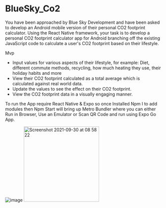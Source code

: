 # BlueSky_Co2

You have been approached by Blue Sky Development and have been asked to develop an Android mobile version of their personal CO2 footprint calculator.
Using the React Native framework, your task is to develop a personal CO2 footprint calculator app for Android branching off the existing JavaScript
code to calculate a user's CO2 footprint based on their lifestyle.

Mvp

- Input values for various aspects of their lifestyle, for example: Diet, different commute methods, recycling, how much heating they use, their holiday habits and more
- View their CO2 footprint calculated as a total average which is calculated against real world data.
- Update the values to see the effect on their CO2 footprint.
- View the CO2 footprint data in a visually engaging manner.

To run the App require React Native & Expo so once Installed Npm I to add modules then Npm Start will bring up Metro Bundler where you can either Run in Browser, 
Use an Emulator or Scan QR Code and run using Expo Go App.

![image](https://user-images.githubusercontent.com/83863108/135411409-69fc0de6-c1d0-4023-a084-b8a0f79ab216.png)
<img width="243" alt="Screenshot 2021-09-30 at 08 58 22" src="https://user-images.githubusercontent.com/83863108/135411716-f1248db1-257d-46ca-8481-ee9f8487b639.png">
